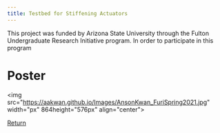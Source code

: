 ```yaml
---
title: Testbed for Stiffening Actuators
---
```


This project was funded by Arizona State University through the Fulton Undergraduate Research Initiative
program. In order to participate in this program 

# Poster


<img src="https://aakwan.github.io/Images/AnsonKwan_FuriSpring2021.jpg" width="px" 864height="576px" align="center">

[Return](/index)
